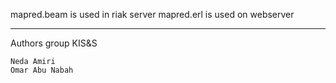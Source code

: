 mapred.beam is used in riak server
mapred.erl is used on webserver

----------------------------
Authors group KIS&S

    Neda Amiri
    Omar Abu Nabah
